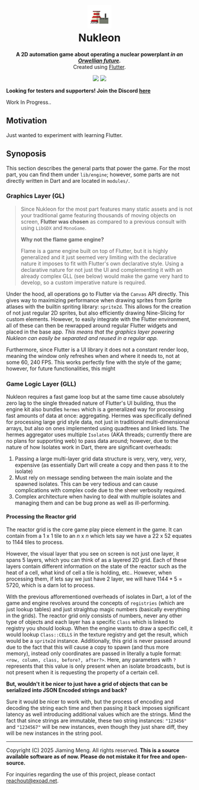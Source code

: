 <h1 align="center">
<img src="./Artwork/icon.png" width=64/><br/>Nukleon
</h1>
<p align="center">
<strong>A 2D automation game about operating a nuclear powerplant <em>in an <a href="https://en.wikipedia.org/wiki/Nineteen_Eighty-Four">Orwellian future</a>.</em></strong>
<br/>
Created using <a href="https://flutter/">Flutter</a>.
</p>

<p align="center">
<a href="https://github.com/exoad/nukleon/actions/workflows/test.yml"><img src="https://img.shields.io/github/actions/workflow/status/exoad/nukleon/test.yml?style=plastic&label=auto%20tests"/></a> <a href="https://github.com/exoad/nukleon/actions/workflows/api_static.yml"><img src="https://img.shields.io/github/actions/workflow/status/exoad/nukleon/api_static.yml?style=plastic&label=api%20docs%20build"/></a>
</p>

**Looking for testers and supporters! Join the Discord [here](https://discord.gg/PbJQRT9zQ8)**

Work In Progress..

## Motivation

Just wanted to experiment with learning Flutter.

## Synoposis

This section describes the general parts that power the game. For the most part, you can find them under `lib/engine`; however, some parts are not directly written in Dart and are located in `modules/`.

### Graphics Layer (GL)

> Since Nukleon for the most part features many static assets and is not your traditional game featuring thousands of moving objects on screen, **Flutter was chosen** as compared to a previous consult with using `LibGDX` and `MonoGame`.
>
> **Why not the flame game engine?**
>
> Flame is a game engine built on top of Flutter, but it is highly generalized and it just seemed very limiting with the declarative nature it imposes to fit with Flutter's own declarative style. Using a declarative nature for not just the
> UI and complementing it with an already complex GLL (see below) would make the game very hard to develop, so a custom imperative nature is required.

Under the hood, all operations go to Flutter via the `Canvas` API directly. This gives way to maximizing performance when drawing sprites from Sprite atlases with the builtin spriting library: `sprite2d`. This allows for the creation of not just regular
2D sprites, but also efficiently drawing Nine-Slicing for custom elements. However, to easily integrate with the Flutter environment, all of these can then be rewrapped around regular Flutter widgets and placed in the base app. *This means that the graphics layer
powering Nukleon can easily be separated and reused in a regular app.*

Furthermore, since Flutter is a UI library it does not a constant render loop, meaning the window only refreshes when and where it needs to, not at some 60, 240 FPS. This works perfectly fine with the style of the game; however, for future functionalities, this might 


### Game Logic Layer (GLL)

Nukleon requires a fast game loop but at the same time cause absolutely zero lag to the single threaded nature of Flutter's UI building, thus the engine kit also bundles `hermes` which is a generalized way for processing fast amounts of data at once: aggregating. 
Hermes was specifically defined for processing large grid style data, not just in traditional multi-dimensional arrays, but also on ones implemented using quadtrees and linked lists. The hermes aggregator uses multiple `Isolates` (AKA threads; currently there are no plans
for supporting web) to pass data around; however, due to the nature of how Isolates work in Dart, there are significant overheads:

1. Passing a large multi-layer grid data structure is very, very, very, *very*, expensive (as essentially Dart will create a copy and then pass it to the isolate)
2. Must rely on message sending between the main isolate and the spawned isolates. This can be very tedious and can cause complications with complex code due to the sheer verbosity required.
3. Complex architecture when having to deal with multiple isolates and managing them and can be bug prone as well as ill-performing.

#### Processing the Reactor grid

The reactor grid is the core game play piece element in the game. It can contain from a $1$ x $1$ tile to an $n$ x $n$ which lets say we have a $22$ x $52$ equates to $1144$ tiles to process. 

However, the visual layer that you see on screen is not just one layer, it spans 5 layers, which you can think of as a layered 2D grid. Each of these layers contain different information on the state of the reactor such as the heat of a cell, what kind of cell a tile is holding, etc.. However,
when processing them, if lets say we just have $2$ layer, we will have $1144*5=5720$, which is a darn lot to process.

With the previous afforementioned overheads of isolates in Dart, a lot of the game and engine revolves around the concepts of `registries` (which are just lookup tables) and just straightup magic numbers (basically everything in the grids). The reactor grid only consists of numbers, never any other type of objects and each layer has a specific `Class` which is linked to registry you should lookup. When the engine wants to draw a specific cell, it would lookup `Class::CELLS` in the texture registry and get the result, which would be a `sprite2d` instance. Additionally, this grid is never passed around due to the fact that this will cause a copy to spawn (and thus more memory), instead only coordinates are passed in literally a tuple format: `<row, column, class, before?, after?>`. Here, any parameters with `?` represents that this value is only present when an isolate broadcasts, but is not present when it is requesting the property of a certain cell.

**But, wouldn't it be nicer to just have a grid of objects that can be serialized into JSON Encoded strings and back?**

Sure it would be nicer to work with, but the process of encoding and decoding the string each time and then passing it back imposes significant latency as well introducing additional values which are the strings. Mind the fact that since strings are immutable, these two string instances:
`"123456"` and `"1234567"` will be new instances, even though they just share diff, they will be new instances in the string pool.

---

Copyright (C) 2025 Jiaming Meng. All rights reserved. **This is a source available software as of now. Please do not mistake it for free and open-source.**

For inquiries regarding the use of this project, please contact [reachout@exoad.net](mailto://reachout@exoad.net).
